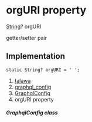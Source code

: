 
<div>

# orgURI property

</div>


[String](https://api.flutter.dev/flutter/dart-core/String-class.html)?
orgURI


getter/setter pair




## Implementation

``` language-dart
static String? orgURI = ' ';
```







1.  [talawa](../../index.md)
2.  [graphql_config](../../services_graphql_config/)
3.  [GraphqlConfig](../../services_graphql_config/GraphqlConfig-class.md)
4.  orgURI property

##### GraphqlConfig class







